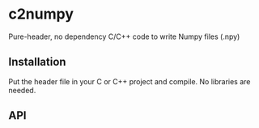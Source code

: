 # c2numpy
Pure-header, no dependency C/C++ code to write Numpy files (.npy)

## Installation

Put the header file in your C or C++ project and compile. No libraries are needed.

## API






